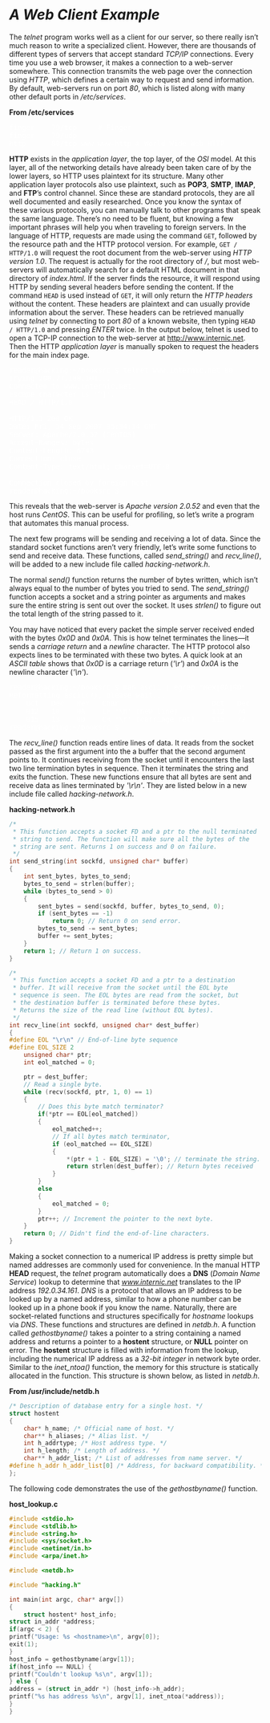 # *__A Web Client Example__*

The _telnet_ program works well as a client for our server, so there really isn’t much reason to write a specialized client. However, there are thousands of different types of servers that accept standard _TCP/IP_ connections. Every time you use a web browser, it makes a connection to a web-server somewhere. This connection transmits the web page over the connection using _HTTP_, which defines a certain way to request and send information. By default, web-servers run on port _80_, which is listed along with many other default ports in _/etc/services_.

__From /etc/services__

<pre style="color: white;">
finger    79/tcp     # Finger
finger    79/udp
http      80/tcp www www-http # World Wide Web HTTP
</pre>

__HTTP__ exists in the _application layer_, the top layer, of the _OSI_ model. At this layer, all of the networking details have already been taken care of by the lower layers, so HTTP uses plaintext for its structure. Many other application layer protocols also use plaintext, such as __POP3__, __SMTP__, __IMAP__, and __FTP__’s control channel. Since these are standard protocols, they are all well documented and easily researched. Once you know the syntax of these various protocols, you can manually talk to other programs that speak the same language. There’s no need to be fluent, but knowing a few important phrases will help you when traveling to foreign servers. In the language of HTTP, requests are made using the command `GET`, followed by the resource path and the HTTP protocol version. For example, `GET / HTTP/1.0` will request the root document from the web-server using _HTTP version 1.0_. The request is actually for the root directory of _/_, but most web-servers will automatically search for a default HTML document in that directory of _index.html_. If the server finds the resource, it will respond using HTTP by sending several headers before sending the content. If the command `HEAD` is used instead of `GET`, it will only return the _HTTP headers_ without the content. These headers are plaintext and can usually provide information about the server. These headers can be retrieved manually using _telnet_ by connecting to port _80_ of a known website, then typing `HEAD / HTTP/1.0` and pressing _ENTER_ twice. In the output below, telnet is used to open a TCP-IP connection to the web-server at http://www.internic.net. Then the HTTP _application layer_ is manually spoken to request the headers for the main index page.

<pre style="color: white;">
reader@hacking:~/booksrc $ telnet www.internic.net 80
Trying 208.77.188.101...
Connected to www.internic.net.
Escape character is '^]'.
HEAD / HTTP/1.0

HTTP/1.1 200 OK
Date: Fri, 14 Sep 2007 05:34:14 GMT
Server: Apache/2.0.52 (CentOS)
Accept-Ranges: bytes
Content-Length: 6743
Connection: close
Content-Type: text/html; charset=UTF-8

Connection closed by foreign host.
reader@hacking:~/booksrc $
</pre>

This reveals that the web-server is _Apache version 2.0.52_ and even that the host runs _CentOS_. This can be useful for profiling, so let’s write a program that automates this manual process.

The next few programs will be sending and receiving a lot of data. Since the standard socket functions aren’t very friendly, let’s write some functions to send and receive data. These functions, called _send_string()_ and _recv_line()_, will be added to a new include file called _hacking-network.h_.

The normal _send()_ function returns the number of bytes written, which isn’t always equal to the number of bytes you tried to send. The _send_string()_ function accepts a socket and a string pointer as arguments and makes sure the entire string is sent out over the socket. It uses _strlen()_ to figure out the total length of the string passed to it.

You may have noticed that every packet the simple server received ended with the bytes _0x0D_ and _0x0A_. This is how telnet terminates the lines—it sends a _carriage return_ and a _newline_ character. The HTTP protocol also expects lines to be terminated with these two bytes. A quick look at an _ASCII table_ shows that _0x0D_ is a carriage return (_'\r'_) and _0x0A_ is the newline character (_'\n'_).

<pre style="color: white;">
reader@hacking:~/booksrc $ man ascii | egrep "Hex|0A|0D"
Reformatting ascii(7), please wait...
    Oct   Dec   Hex   Char                      Oct   Dec   Hex   Char
    012   10    0A    LF '\n' (new line)        112   74    4A    J
    015   13    0D    CR '\r' (carriage ret)    115   77    4D    M
reader@hacking:~/booksrc $
</pre>

The _recv_line()_ function reads entire lines of data. It reads from the socket passed as the first argument into the a buffer that the second argument points to. It continues receiving from the socket until it encounters the last two line termination bytes in sequence. Then it terminates the string and exits the function. These new functions ensure that all bytes are sent and receive data as lines terminated by _'\r\n'_. They are listed below in a new include file called _hacking-network.h_.

__hacking-network.h__

```c
/* 
 * This function accepts a socket FD and a ptr to the null terminated
 * string to send. The function will make sure all the bytes of the
 * string are sent. Returns 1 on success and 0 on failure.
 */
int send_string(int sockfd, unsigned char* buffer) 
{
    int sent_bytes, bytes_to_send;
    bytes_to_send = strlen(buffer);
    while (bytes_to_send > 0) 
    {
        sent_bytes = send(sockfd, buffer, bytes_to_send, 0);
        if (sent_bytes == -1)
            return 0; // Return 0 on send error.
        bytes_to_send -= sent_bytes;
        buffer += sent_bytes;
    }
    return 1; // Return 1 on success.
}

/* 
 * This function accepts a socket FD and a ptr to a destination
 * buffer. It will receive from the socket until the EOL byte
 * sequence is seen. The EOL bytes are read from the socket, but
 * the destination buffer is terminated before these bytes.
 * Returns the size of the read line (without EOL bytes).
 */
int recv_line(int sockfd, unsigned char* dest_buffer) 
{
#define EOL "\r\n" // End-of-line byte sequence
#define EOL_SIZE 2
    unsigned char* ptr;
    int eol_matched = 0;

    ptr = dest_buffer;
    // Read a single byte.
    while (recv(sockfd, ptr, 1, 0) == 1) 
    {
        // Does this byte match terminator?
        if(*ptr == EOL[eol_matched]) 
        {
            eol_matched++;
            // If all bytes match terminator,
            if (eol_matched == EOL_SIZE) 
            {
                *(ptr + 1 - EOL_SIZE) = '\0'; // terminate the string.
                return strlen(dest_buffer); // Return bytes received
            }
        } 
        else 
        {
            eol_matched = 0;
        }
        ptr++; // Increment the pointer to the next byte.
    }
    return 0; // Didn't find the end-of-line characters.
}
```

Making a socket connection to a numerical IP address is pretty simple but named addresses are commonly used for convenience. In the manual HTTP __HEAD__ request, the _telnet_ program automatically does a __DNS__ (_Domain Name Service_) lookup to determine that _www.internic.net_ translates to the IP address _192.0.34.161_. _DNS_ is a protocol that allows an IP address to be looked up by a named address, similar to how a phone number can be looked up in a phone book if you know the name. Naturally, there are socket-related functions and structures specifically for _hostname_ lookups via _DNS_. These functions and structures are defined in _netdb.h_. A function called _gethostbyname()_ takes a pointer to a string containing a named address and returns a pointer to a __hostent__ structure, or __NULL__ pointer on error. The __hostent__ structure is filled with information from the lookup, including the numerical IP address as a _32-bit integer_ in network byte order. Similar to the _inet_ntoa()_ function, the memory for this structure is statically allocated in the function. This structure is shown below, as listed in _netdb.h_.

__From /usr/include/netdb.h__

```c
/* Description of database entry for a single host. */
struct hostent
{
    char* h_name; /* Official name of host. */
    char** h_aliases; /* Alias list. */
    int h_addrtype; /* Host address type. */
    int h_length; /* Length of address. */
    char** h_addr_list; /* List of addresses from name server. */
#define h_addr h_addr_list[0] /* Address, for backward compatibility. */
};
```

The following code demonstrates the use of the _gethostbyname()_ function.

__host_lookup.c__

```c
#include <stdio.h>
#include <stdlib.h>
#include <string.h>
#include <sys/socket.h>
#include <netinet/in.h>
#include <arpa/inet.h>

#include <netdb.h>

#include "hacking.h"

int main(int argc, char* argv[]) 
{
    struct hostent* host_info;
struct in_addr *address;
if(argc < 2) {
printf("Usage: %s <hostname>\n", argv[0]);
exit(1);
}
host_info = gethostbyname(argv[1]);
if(host_info == NULL) {
printf("Couldn't lookup %s\n", argv[1]);
} else {
address = (struct in_addr *) (host_info->h_addr);
printf("%s has address %s\n", argv[1], inet_ntoa(*address));
}
}
```